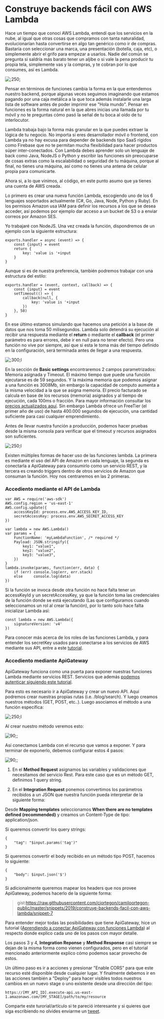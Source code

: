 <meta name="date" content="2019-8-7" />
<meta name="image" content="https://github.com/cjortegon/camiloortegon-public/raw/master/seo/power-of-lambda.png" />
<meta name="language" content="es" />
<meta name="tags" content="lambda,apigateway,aws" />

# Construye backends fácil con AWS Lambda

Hace un tiempo que conocí AWS Lambda, entendí que los servicios en la nube, al igual que otras cosas que compramos con tanta naturalidad, evolucionarían hasta convertirse en algo tan genérico como ir de compras. Bastaría con seleccionar una marca, una presentación (botella, caja, etc), o simplemente abrir el grifo para empezar a usarlos. Nadie del común se pregunta si saldría más barato tener un aljibe o si vale la pena producir tu propia tela, simplemente vas y la compras, y te cobran por lo que consumes, así es Lambda.

![;250;](https://github.com/cjortegon/camiloortegon-public/raw/master/post/2019/media/cloud-plants.jpg)

Pensar en términos de funciones cambia la forma en la que entendemos nuestro backend, porque algunas veces seguimos imaginando que estamos pagando por una caja metálica a la que toca además instalarle una larga lista de software antes de poder imprimir ese "Hola mundo". Pensar en funciones es la forma natural en la que abres inicias una llamada por tu móvil y no te preguntas cómo pasó la señal de tu boca al oído de tu interlocutor.

Lambda trabaja bajo la forma más granular en la que puedes extraer la lógica de tu negocio. No importa si eres desarrollador móvil o frontend, con Lambda ya no hay excusa para depender de backends tipo SaaS rígidos como Firebase que no te permitan mucha flexibilidad para hacer productos súper inter-conectados. Con Lambda debes aprender solo un lenguaje de back como Java, NodeJS o Python y escribir las funciones sin preocuparse de cosas extras como la escalabilidad o seguridad de tu máquina, porque al final, no tienes una máquina, así como no tienes una antena de celular propia para comunicarte.

Ahora si, a lo que vinimos, al código, en este punto asumo que ya tienes una cuenta de AWS creada.

Lo primero es crear una nueva función Lambda, escogiendo uno de los 6 lenguajes soportados actualmente (C#, Go, Java, Node, Python y Ruby). En los permisos Amazon usa IAM para definir los recursos a los que se desea acceder, así podemos por ejemplo dar acceso a un bucket de S3 o a enviar correos por Amazon SES.

Yo trabajaré con NodeJS. Una vez creada la función, dispondremos de un ejemplo con la siguiente estructura:

>   
    exports.handler = async (event) => {
        const {input} = event
        return {
            key: 'value is '+input
        }
    }

Aunque si es de nuestra preferencia, también podremos trabajar con una estructura del estilo:

>   
    exports.handler = (event, context, callback) => {
        const {input} = event
        setTimeout(() => {
            callback(null, {
                key: 'value is '+input
            })
        }, 50)
    }

En ese último estamos simulando que hacemos una petición a la base de datos que nos toma 50 milisegundos. Lambda solo detendrá su ejecución al recibir una respuesta mediante el **return** o mediante el **callback** (el primer parámetro es para errores, debe ir en null para no tener efecto). Pero una función no vive por siempre, así que si esta le toma más del tiempo definido en la configuración, será terminada antes de llegar a una respuesta.

![;300;l](https://github.com/cjortegon/camiloortegon-public/raw/master/post/2019/media/lambda-basic-settings.png)

En la sección de **Basic settings** encontraremos 2 campos parametrizados: Memoria asignada y Timeout. El máximo tiempo que puede una función ejecutarse es de 59 segundos. Y la máxima memoria que podemos asignar a una función es 3008Mb, sin embargo la capacidad de computo aumenta a la misma velocidad a la que se asigna memoria. El precio facturado se calcula en base de los recursos (memoria) asignados y al tiempo de ejecución, cada 100ms o fracción. Para mayor información consultar los [precios actualizados aquí](https://aws.amazon.com/lambda/pricing/). Sin embargo Lambda ofrece un FreeTier (el primer año de uso) de hasta 400.000 segundos de ejecución, una cantidad suficiente para casi cualquier emprendimiento.

Antes de llevar nuestra función a producción, podemos hacer pruebas desde la misma consola para verificar que el timeout y recursos asignados son suficientes.

![;250;l](https://github.com/cjortegon/camiloortegon-public/raw/master/post/2019/media/lambda-test-console.png)

Existen múltiples formas de hacer uso de las funciones lambda. La primera es mediante el uso del API de Amazon en cada lenguaje, la segunda es conectarla a ApiGateway para consumirlo como un servicio REST, y la tercera es creando triggers dentro de otros servicios de Amazon que consuman la función. Hoy nos centraremos en las 2 primeras.

### Accediento mediante el API de Lambda

>   
    var AWS = require('aws-sdk')
    AWS.config.region = 'us-east-1'
    AWS.config.update({
        accessKeyId: process.env.AWS_ACCESS_KEY_ID,
        secretAccessKey: process.env.AWS_SECRET_ACCESS_KEY
    })
>   
    var lambda = new AWS.Lambda()
    var params = {
        FunctionName: 'myLambdaFunction', /* required */
        Payload: JSON.stringify({
            key1: "value1",
            key2: "value2",
            key3: "value3",
        })
    }
    lambda.invoke(params, function(err, data) {
        if (err) console.log(err, err.stack)
        else     console.log(data)
    })

Si la función se invoca desde otra función no hace falta tener un accessKeyId y un secretAccessKey, ya que la función toma las credenciales de la función donde se está ejecutando (Las que configuramos cuando seleccionamos un rol al crear la función), por lo tanto solo hace falta inicializar Lambda así:

>   
    const lambda = new AWS.Lambda({
        signatureVersion: 'v4'
    })

Para conocer más acerca de los roles de las funciones Lambda, y para entender los secretKey usados para conectarse a los servicios de AWS mediante sus API, entre a este [tutorial](/blog/2019/entendiendo-los-roles-de-las-funciones-lambda).

### Accediento mediante ApiGateway

ApiGateway funciona como una puerta para exponer nuestras funciones Lambda mediante servicios REST. Servicios que además [podemos autenticar siguiendo este tutorial](/blog/2019/apigateway-lambda-firebase-auth-para-autenticar-mis-servicios).

Para esto es necesario ir a ApiGateway y crear un nuevo API. Aquí podremos crear nuestras propias rutas (i.e. /blog/search). Y luego creamos nuestros métodos (GET, POST, etc..). Luego asociamos el método a una función específica:

![;250;l](https://github.com/cjortegon/camiloortegon-public/raw/master/post/2019/media/api-gateway-steps.png)

Al crear nuestro método veremos esto:

![90;;](https://github.com/cjortegon/camiloortegon-public/raw/master/post/2019/media/api-gateway-new-method.png)

Así conectamos Lambda con el recurso que vamos a exponer. Y para terminar de exponerlo, debemos configurar estos 4 pasos:

![90;;](https://github.com/cjortegon/camiloortegon-public/raw/master/post/2019/media/api-gateway-4-sections.png)

1. En el __Method Request__ asignamos las variables y validaciones que necesitamos del servicio Rest. Para este caso que es un método GET, definimos 1 query string.

2. En el __Integration Request__ ponemos convertimos los parámetros recibidos a un JSON que nuestra función pueda interpretar de la siguiente forma:

Desde **Mapping templates** seleccionamos __When there are no templates defined (recommended)__ y creamos un Content-Type de tipo: application/json.

Si queremos convertir los query strings:

>   
    {
        "tag": "$input.params('tag')"
    }

Si queremos convertir el body recibido en un método tipo POST, hacemos lo siguiente:

>   
    {
        "body": $input.json('$')
    }

Si adicionalmente queremos mapear los headers que nos provee ApiGateway, podemos hacerlo de la siguiente forma:

>gist:https://raw.githubusercontent.com/cjortegon/camiloortegon-public/master/snippets/2019/construye-backends-facil-con-aws-lambda/snippet-7

Para entender mejor todas las posibilidades que tiene ApiGateway, hice un tutorial ([Aprendiendo a conectar ApiGateway con funciones Lambda](/blog/2019/aprendiendo-a-conectar-apigateway-con-lambda)) al respecto donde explico cada uno de los pasos con mayor detalle.

Los pasos 3 y 4, **Integration Reponse** y **Method Response** casi siempre se dejan de la misma forma como vienen configurados, pero en el tutorial mencionado anteriormente explico cómo podemos sacar provecho de estos.

Un último paso es ir a acciones y presionar "Enable CORS" para que este recurso esté disponible desde cualquier lugar. Y finalmente debemos ir en las acciones también a "Deploy" para hacer visibles todos nuestros cambios en un nuevo stage o uno existente desde una dirección del tipo:

>   
    https://[MY_API_ID].execute-api.us-east-1.amazonaws.com/[MY_STAGE]/path/to/my/resource

Comparte este turorial/artículo si te pareció interesante y si quieres que siga escribiendo no olvides enviarme un [tweet](https://twitter.com/cjortegon).